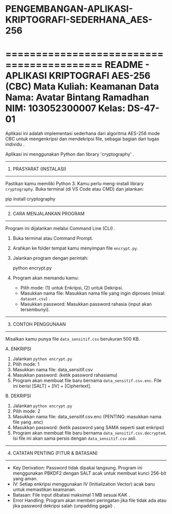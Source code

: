 # PENGEMBANGAN-APLIKASI-KRIPTOGRAFI-SEDERHANA_AES-256

==========================================
README - APLIKASI KRIPTOGRAFI AES-256 (CBC)
Mata Kuliah: Keamanan Data 
Nama: Avatar Bintang Ramadhan
NIM: 103052300007
Kelas: DS-47-01
==========================================

Aplikasi ini adalah implementasi sederhana dari algoritma AES-256 mode CBC
untuk mengenkripsi dan mendekripsi file, sebagai bagian dari tugas
individu .

Aplikasi ini menggunakan Python dan library 'cryptography' .

---
1. PRASYARAT (INSTALASI)
---

Pastikan kamu memiliki Python 3. Kamu perlu meng-install library `cryptography`.
Buka terminal (di VS Code atau CMD) dan jalankan:

pip install cryptography

---
2. CARA MENJALANKAN PROGRAM
---

Program ini dijalankan melalui Command Line (CLI) .

1. Buka terminal atau Command Prompt.
2. Arahkan ke folder tempat kamu menyimpan file `encrypt.py`.
3. Jalankan program dengan perintah:

   python encrypt.py

4. Program akan memandu kamu:
   - Pilih mode: (1) untuk Enkripsi, (2) untuk Dekripsi.
   - Masukkan nama file: Masukkan nama file yang ingin diproses (misal: `dataset.csv`) .
   - Masukkan password: Masukkan password rahasia (input akan tersembunyi).

---
3. CONTOH PENGGUNAAN
---

Misalkan kamu punya file `data_sensitif.csv` berukuran 500 KB.

A. ENKRIPSI
1. Jalankan `python encrypt.py`
2. Pilih mode: 1
3. Masukkan nama file: data_sensitif.csv
4. Masukkan password: (ketik password rahasiamu)
5. Program akan membuat file baru bernama `data_sensitif.csv.enc`.
   File ini berisi [SALT] + [IV] + [Ciphertext].

B. DEKRIPSI
1. Jalankan `python encrypt.py`
2. Pilih mode: 2
3. Masukkan nama file: data_sensitif.csv.enc (PENTING: masukkan nama file yang .enc)
4. Masukkan password: (ketik password yang SAMA seperti saat enkripsi)
5. Program akan membuat file baru bernama `data_sensitif.csv.decrypted`.
   Isi file ini akan sama persis dengan `data_sensitif.csv` asli.

---
4. CATATAN PENTING (FITUR & BATASAN)
---
- Key Derivation: Password tidak dipakai langsung. Program ini menggunakan PBKDF2 
  dengan SALT acak untuk membuat kunci 256-bit yang aman.
- IV: Setiap enkripsi menggunakan IV (Initialization Vector) acak baru
  untuk memastikan keamanan.
- Batasan: File input dibatasi maksimal 1 MB sesuai KAK .
- Error Handling: Program akan memberi peringatan jika file tidak ada 
  atau jika password dekripsi salah (unpadding gagal) .